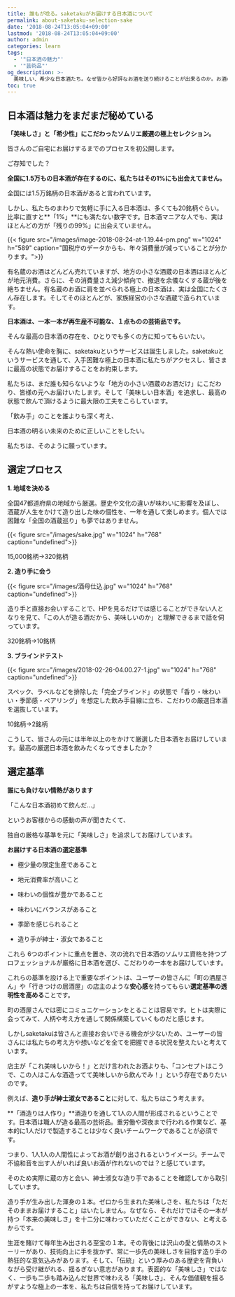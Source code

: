 ```yaml
---
title: 誰もが唸る。saketakuがお届けする日本酒について
permalink: about-saketaku-selection-sake
date: '2018-08-24T13:05:04+09:00'
lastmod: '2018-08-24T13:05:04+09:00'
author: admin
categories: learn
tags:
  - '"日本酒の魅力"'
  - '"芸術品"'
og_description: >-
  美味しい、希少な日本酒たち。なぜ皆から好評なお酒を送り続けることが出来るのか。お酒の選定プロセスを初公開しました。全国で15,000銘柄ある日本酒のうち、私たちがアクセス出来るのがその1%にも満たないのです。残りの99%に出会うためには相当な時間がかかります。saketakuが代わりに選定することでその役割を徐々に果たしていきます。味わいが美味しいということは当たり前ですが、地域や都道府県、造り手の人となりを相当大切にして運営しています。その理由は「酒造りは人作り」。良い人と付き合うことが当たり前のようで最も大切だと考えています。
toc: true
---
```

## 日本酒は魅力をまだまだ秘めている

**「美味しさ」と「希少性」にこだわったソムリエ厳選の極上セレクション。**

皆さんのご自宅にお届けするまでのプロセスを初公開します。



ご存知でした？

**全国に1.5万もの日本酒が存在するのに、私たちはその1%にも出会えてません。**



全国には1.5万銘柄の日本酒があると言われています。



しかし、私たちのまわりで気軽に手に入る日本酒は、多くても20銘柄ぐらい。比率に直すと**「1%」**にも満たない数字です。日本酒マニアな人でも、実はほとんどの方が「残りの99%」に出会えていません。



{{< figure src="/images/image-2018-08-24-at-1.19.44-pm.png" w="1024" h="589" caption="国税庁のデータからも、年々消費量が減っていることが分かります。">}}

有名蔵のお酒はどんどん売れていますが、地方の小さな酒蔵の日本酒はほとんどが地元消費。さらに、その消費量さえ減少傾向で、撤退を余儀なくする蔵が後を絶ちません。有名蔵のお酒に肩を並べられる極上の日本酒は、実は全国にたくさん存在します。そしてそのほとんどが、家族経営の小さな酒蔵で造られています。



**日本酒は、一本一本が再生産不可能な、１点ものの芸術品です。**



そんな最高の日本酒の存在を、ひとりでも多くの方に知ってもらいたい。



そんな熱い使命を胸に、saketakuというサービスは誕生しました。saketakuというサービスを通して、入手困難な極上の日本酒に私たちがアクセスし、皆さまに最高の状態でお届けすることをお約束します。



私たちは、まだ誰も知らないような「地方の小さい酒蔵のお酒だけ」にこだわり、皆様の元へお届けいたします。そして「美味しい日本酒」を追求し、最高の状態で飲んで頂けるように最大限の工夫をこらしています。



「飲み手」のことを誰よりも深く考え、

日本酒の明るい未来のために正しいことをしたい。



私たちは、そのように願っています。


## 選定プロセス



**1. 地域を決める**



全国47都道府県の地域から厳選。歴史や文化の違いが味わいに影響を及ぼし、酒蔵が人生をかけて造り出した味の個性を、一年を通して楽しめます。個人では困難な「全国の酒蔵巡り」も夢ではありません。

{{< figure src="/images/sake.jpg" w="1024" h="768" caption="undefined">}}

15,000銘柄→320銘柄



**2. 造り手に会う**

{{< figure src="/images/酒母仕込.jpg" w="1024" h="768" caption="undefined">}}

造り手と直接お会いすることで、HPを見るだけでは感じることができない人となりを見て、「この人が造る酒だから、美味しいのか」と理解できるまで話を伺っています。



320銘柄→10銘柄







**3. ブラインドテスト**

{{< figure src="/images/2018-02-26-04.00.27-1.jpg" w="1024" h="768" caption="undefined">}}

スペック、ラベルなどを排除した「完全ブラインド」の状態で「香り・味わいい・季節感・ペアリング」を想定した飲み手目線に立ち、こだわりの厳選日本酒を選抜しています。



10銘柄→2銘柄



こうして、皆さんの元には半年以上のをかけて厳選した日本酒をお届けしています。最高の厳選日本酒を飲みたくなってきましたか？







## 選定基準



**誰にも負けない情熱があります**



「こんな日本酒初めて飲んだ...」

というお客様からの感動の声が聞きたくて、

独自の厳格な基準を元に「美味しさ」を追求してお届けしています。



**お届けする日本酒の選定基準**



- 極少量の限定生産であること

- 地元消費率が高いこと

- 味わいの個性が豊かであること

- 味わいにバランスがあること

- 季節を感じられること

- 造り手が紳士・淑女であること

これら 6つのポイントに重点を置き、次の流れで日本酒のソムリエ資格を持つプロフェッショナルが厳格に日本酒を選び、こだわりの一本をお届けしています。



これらの基準を設ける上で重要なポイントは、ユーザーの皆さんに「町の酒屋さん」や「行きつけの居酒屋」の店主のような**安心感**を持ってもらい**選定基準の透明性を高める**ことです。

町の酒屋さんでは密にコミュニケーションをとることは容易です。ヒトは実際に会ってみて、人柄や考え方を通して関係構築していくものだと感じます。

しかしsaketakuは皆さんと直接お会いできる機会が少ないため、ユーザーの皆さんには私たちの考え方や想いなどを全てを把握できる状況を整えたいと考えています。

店主が「これ美味しいから！」とだけ言われたお酒よりも、「コンセプトはこうで、この人はこんな酒造ってて美味しいから飲んでみ！」という存在でありたいのです。



例えば、**造り手が紳士淑女であること**に対して、私たちはこう考えます。



**「酒造りは人作り」**酒造りを通して1人の人間が形成されるということです。日本酒は職人が造る最高の芸術品。重労働や深夜まで行われる作業など、基本的に1人だけで製造することは少なく良いチームワークであることが必須です。

つまり、1人1人の人間性によってお酒が創り出されるというイメージ。チームで不協和音を出す人がいれば良いお酒が作れないのでは？と感じています。

そのため実際に蔵の方と会い、紳士淑女な造り手であることを確認してから取引しています。





造り手が生み出した渾身の１本。ゼロから生まれた美味しさを、私たちは「ただそのままお届けすること」はいたしません。なぜなら、それだけではその一本が持つ「本来の美味しさ」を十二分に味わっていただくことができない、と考えるからです。



生涯を賭けて毎年生み出される至宝の１本。その背後には沢山の愛と情熱のストーリーがあり、技術向上に手を抜かず、常に一歩先の美味しさを目指す造り手の熱狂的な意気込みがあります。そして、「伝統」という厚みのある歴史を背負いながら受け継がれる、揺るぎない意志があります。表面的な「美味しさ」ではなく、一歩も二歩も踏み込んだ世界で味わえる「美味しさ」、そんな価値観を揺るがすような極上の一本を、私たちは自信を持ってお届けしています。
